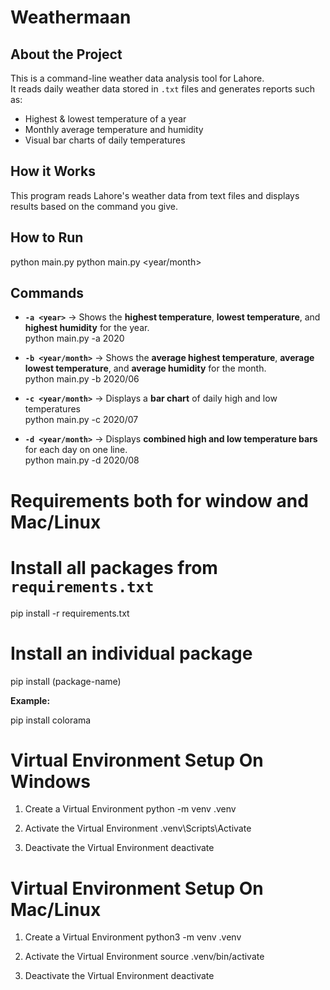 ﻿# Weathermaan  

## About the Project  
This is a command-line weather data analysis tool for Lahore.  
It reads daily weather data stored in `.txt` files and generates reports such as:  
- Highest & lowest temperature of a year  
- Monthly average temperature and humidity  
- Visual bar charts of daily temperatures  



## How it Works  
This program reads Lahore's weather data from text files and displays results based on the command you give.  


## How to Run  
python main.py <command> <year>
python main.py <command> <year/month>




## Commands  

- **`-a <year>`** → Shows the **highest temperature**, **lowest temperature**, and **highest humidity** for the year.  
   python main.py -a 2020
 

- **`-b <year/month>`** → Shows the **average highest temperature**, **average lowest temperature**, and **average humidity** for the month.  
  python main.py -b 2020/06
  

- **`-c <year/month>`** → Displays a **bar chart** of daily high and low temperatures   
   python main.py -c 2020/07
  

- **`-d <year/month>`** → Displays **combined high and low temperature bars** for each day on one line.  
  python main.py -d 2020/08




# Requirements  both for window and  Mac/Linux 

# Install all packages from `requirements.txt`  

pip install -r requirements.txt


# Install an individual package  

pip install (package-name)


**Example:**  

pip install colorama


# Virtual Environment Setup On Windows  

1. Create a Virtual Environment
  python -m venv .venv

2. Activate the Virtual Environment
  .venv\Scripts\Activate

3. Deactivate the Virtual Environment
  deactivate


# Virtual Environment Setup On Mac/Linux  

1. Create a Virtual Environment
  python3 -m venv .venv

2. Activate the Virtual Environment
  source .venv/bin/activate

3. Deactivate the Virtual Environment
  deactivate


